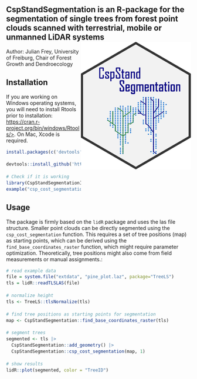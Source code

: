## CspStandSegmentation is an R-package for the segmentation of single trees from forest point clouds scanned with terrestrial, mobile or unmanned LiDAR systems <img src="https://github.com/JulFrey/CspStandSegmentation/blob/main/inst/figures/csp_logo.png" align="right" width = 300/>

Author: Julian Frey, University of Freiburg, Chair of Forest Growth and Dendroecology


## Installation

If you are working on Windows operating systems, you will need to install Rtools prior to installation: https://cran.r-project.org/bin/windows/Rtools/>. On Mac, Xcode is required. 

```R
install.packages(c('devtools', 'Rcpp', 'lidR', 'dbscan', 'igraph', 'foreach', 'parallel', 'doParallel','magrittr', 'data.table'))

devtools::install_github('https://github.com/JulFrey/CspStandSegmentation')

# Check if it is working
library(CspStandSegmentation)
example("csp_cost_segmentation")

```

## Usage
The package is firmly based on the `lidR` package and uses the las file structure. Smaller point clouds can be directly segmented using the ```csp_cost_segmentation``` function. This requires a set of tree positions (map) as starting points, which can be derived using the ```find_base_coordinates_raster``` function, which might require parameter optimization. Theoretically, tree positions might also come from field measurements or manual assignments.:

```R
# read example data
file = system.file("extdata", "pine_plot.laz", package="TreeLS")
tls = lidR::readTLSLAS(file)

# normalize height
tls <- TreeLS::tlsNormalize(tls)

# find tree positions as starting points for segmentation
map <- CspStandSegmentation::find_base_coordinates_raster(tls)

# segment trees
segmented <- tls |>
  CspStandSegmentation::add_geometry() |>
  CspStandSegmentation::csp_cost_segmentation(map, 1)

# show results
lidR::plot(segmented, color = "TreeID")
```

